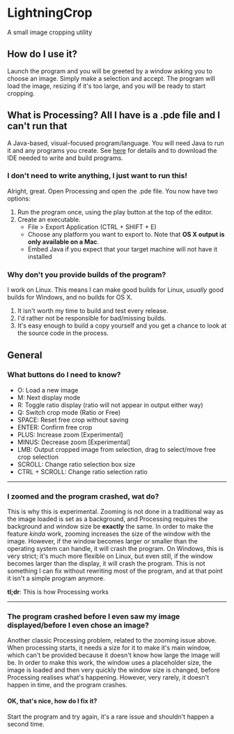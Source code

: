 
# LightningCrop
A small image cropping utility

## How do I use it?

Launch the program and you will be greeted by a window asking you to choose an image. Simply make a selection and accept. The program will load the image, resizing if it's too large, and you will be ready to start cropping.

## What is Processing? All I have is a .pde file and I can't run that

A Java-based, visual-focused program/language. You will need Java to run it and any programs you create.
See [here](https://processing.org/) for details and to download the IDE needed to write and build programs.

### I don't need to write anything, I just want to run this!

Alright, great. Open Processing and open the .pde file. You now have two options:

 1. Run the program once, using the play button at the top of the editor.
 2. Create an executable.
	 - File > Export Application (CTRL + SHIFT + E)
	 - Choose any platform you want to export to. Note that **OS X output is only available on a Mac**.
	 - Embed Java if you expect that your target machine will not have it installed

### Why don't you provide builds of the program?

I work on Linux. This means I can make good builds for Linux, *usually* good builds for Windows, and no builds for OS X.

 1. It isn't worth my time to build and test every release.
 2. I'd rather not be responsible for bad/missing builds.
 3. It's easy enough to build a copy yourself and you get a chance to look at the source code in the process.

## General
### What buttons do I need to know?

 - O: Load a new image
 - M: Next display mode
 - R: Toggle ratio display (ratio will not appear in output either way)
 - Q: Switch crop mode (Ratio or Free)
 - SPACE: Reset free crop without saving
 - ENTER: Confirm free crop
 - PLUS: Increase zoom [Experimental]
 - MINUS: Decrease zoom [Experimental]
 - LMB: Output cropped image from selection, drag to select/move free crop selection
 - SCROLL: Change ratio selection box size
 - CTRL + SCROLL: Change ratio selection ratio

----------

### I zoomed and the program crashed, wat do?
This is why this is experimental. Zooming is not done in a traditional way as the image loaded is set as a background, and Processing requires the background and window size be **exactly** the same. In order to make the feature *kinda* work, zooming increases the size of the window with the image. However, if the window becomes larger or smaller than the operating system can handle, it will crash the program. On Windows, this is very strict; it's much more flexible on Linux, but even still, if the window becomes larger than the display, it will crash the program. This is not something I can fix without rewriting most of the program, and at that point it isn't a simple program anymore.

**tl;dr**: This is how Processing works

----------

### The program crashed before I even saw my image displayed/before I even chose an image?
Another classic Processing problem, related to the zooming issue above. When processing starts, it needs a size for it to make it's main window, which can't be provided because it doesn't know how large the image will be. In order to make this work, the window uses a placeholder size, the image is loaded and then very quickly the window size is changed, before Processing realises what's happening. However, very rarely, it doesn't happen in time, and the program crashes.

#### OK, that's nice, how do I fix it?
Start the program and try again, it's a rare issue and shouldn't happen a second time.